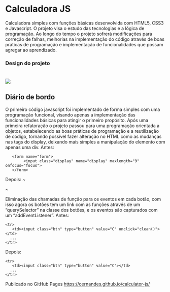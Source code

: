 # Calculadora JS
Calculadora simples com funções básicas desenvolvida com HTML5, CSS3 e Javascript. O projeto visa o estudo das tecnologias e a lógica de programação. 
Ao longo do tempo o projeto sofrerá modificações para correção de falhas, melhorias na implementação do código através de boas práticas de programação e implementação de funcionalidades que possam agregar ao aprendizado.
### Design do projeto
# ![](/img/calculadora.png)
## Diário de bordo
O primeiro código javascript foi implementado de forma simples com uma programação funcional, visando apenas a implementação das funcionalidades básicas para atingir o primeiro propósito.
Após uma primeira refatoração o projeto passou para uma programação orientada a objetos, estabelecendo as boas práticas de programação e a reutilização de código, tornando possível fazer alteração no HTML como as mudanças nas tags do display, deixando mais simples a manipulação do elemento com apenas uma div.
Antes: 

```
   <form name="form">
        <input class="display" name="display" maxlength="9" onfocus="focus">
   </form>
 ```
 
Depois:
~<div class="display"> </div>~

Eliminação das chamadas de função para os eventos em cada botão, com isso agora os botões tem um link com as funções através de um “querySelector” na classe dos botões, e os eventos são capturados com um “addEventListener”.
Antes:

~~~ 
<tr>
   <td><input class="btn" type="button" value="C" onclick="clean()"></td>
  ...
</tr>
~~~

Depois:

~~~ 
<tr>
   <td><input class="btn" type="button" value="C"></td>
  ...
</tr>     
~~~


Publicado no GitHub Pages https://cernandes.github.io/calculator-js/
